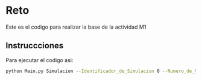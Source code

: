 # Reto

Este es el codigo para realizar la base de la actividad M1

## Instruccciones

Para ejecutar el codigo asi:

```bash
python Main.py Simulacion --Identificador_de_Simulacion 0 --Numero_de_Montacargas 17 --Velocidad_de_Montacargas 0.7 --Numero_de_Cajas 20 --Nodo_de_Zona_de_Descarga 0 --Nodo_de_Zona_de_Trailer 12 --Distancia_Minima_entre_Montacargas 40
```
